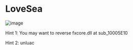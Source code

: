 # LoveSea

![image](https://user-images.githubusercontent.com/61876488/145586574-fd9cd15e-41b7-40d1-b3ec-4917651eff61.png)

Hint 1: You may want to reverse fxcore.dll at sub_10005E10

Hint 2: unluac


